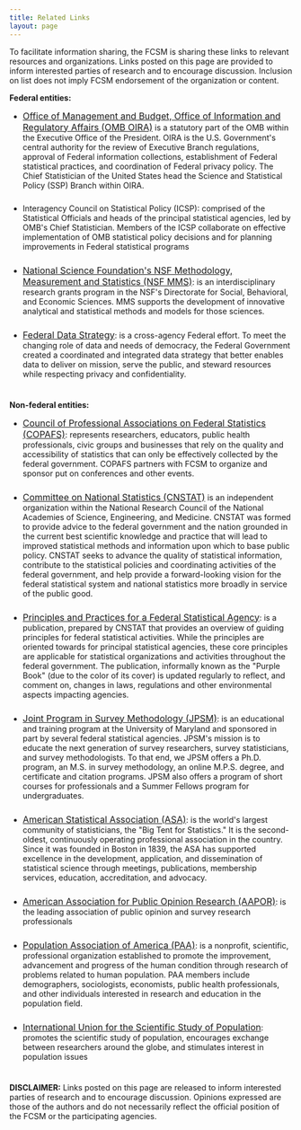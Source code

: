 ```yaml
---
title: Related Links
layout: page
---
```

<p>To facilitate information sharing, the FCSM is sharing these links to relevant resources and organizations. Links posted on this page are provided to inform interested parties of research and to encourage discussion. Inclusion on list does not imply FCSM endorsement of the organization or content. </p>
<p><b>Federal entities:</b></p>
<ul>
  <li style="padding-bottom: 24px;"><a href="https://www.whitehouse.gov/omb/information-regulatory-affairs/" style="font-size: 16px;" target="_blank">Office of Management and Budget, Office of Information and Regulatory Affairs (OMB OIRA)</a> is a statutory part of the OMB within the Executive Office of the President. OIRA is the U.S. Government's central authority for the review of Executive Branch regulations, approval of Federal information collections, establishment of Federal statistical practices, and coordination of Federal privacy policy.  The Chief Statistician of the United States head the Science and Statistical Policy (SSP) Branch within OIRA.</li>

  <li style="padding-bottom: 24px;">Interagency Council on Statistical Policy (ICSP): comprised of the Statistical Officials and heads of the principal statistical agencies, led by OMB's Chief Statistician.  Members of the ICSP collaborate on effective implementation of OMB statistical policy decisions and for planning improvements in Federal statistical programs</li>

  <li style="padding-bottom: 24px;"><a href="https://www.nsf.gov/funding/pgm_summ.jsp?pims_id=5421"  style="font-size: 16px;" target="_blank">National Science Foundation's NSF Methodology, Measurement and Statistics (NSF MMS)</a>: is an interdisciplinary research grants program in the NSF's Directorate for Social, Behavioral, and Economic Sciences.  MMS supports the development of innovative analytical and statistical methods and models for those sciences.

  <li style="padding-bottom: 24px;"><a href="https://strategy.data.gov/" style="font-size: 16px;" target="_blank">Federal Data Strategy</a>: is a cross-agency Federal effort. To meet the changing role of data and needs of democracy, the Federal Government created a coordinated and integrated data strategy that better enables data to deliver on mission, serve the public, and steward resources while respecting privacy and confidentiality.</li>
</ul>
<p><b>Non-federal entities:</b></p>
<ul>
  <li style="padding-bottom: 24px;"><a href="https://copafs.org/" style="font-size: 16px;"  target="_blank">Council of Professional Associations on Federal Statistics (COPAFS)</a>: represents researchers, educators, public health professionals, civic groups and businesses that rely on the quality and accessibility of statistics that can only be effectively collected by the federal government.  COPAFS partners with FCSM to organize and sponsor put on conferences and other events.</li>

  <li style="padding-bottom: 24px;"><a href="https://www.nationalacademies.org/cnstat/committee-on-national-statistics" style="font-size: 16px;" target="_blank">Committee on National Statistics (CNSTAT)</a> is an independent organization within the National Research Council of the National Academies of Science, Engineering, and Medicine.  CNSTAT was formed to provide advice to the federal government and the nation grounded in the current best scientific knowledge and practice that will lead to improved statistical methods and information upon which to base public policy. CNSTAT seeks to advance the quality of statistical information, contribute to the statistical policies and coordinating activities of the federal government, and help provide a forward-looking vision for the federal statistical system and national statistics more broadly in service of the public good.</li>

  <li style="padding-bottom: 24px;"><a href="https://www.nap.edu/read/24810/chapter/1" style="font-size: 16px;" target="_blank">Principles and Practices for a Federal Statistical Agency</a>: is a publication, prepared by CNSTAT that provides an overview of guiding principles for federal statistical activities.  While the principles are oriented towards for principal statistical agencies, these core principles are applicable for statistical organizations and activities throughout the federal government.  The publication, informally known as the "Purple Book" (due to the color of its cover) is updated regularly to reflect, and comment on, changes in laws, regulations and other environmental aspects impacting agencies.</li>

  <li style="padding-bottom: 24px;"><a href="https://jpsm.umd.edu/" style="font-size: 16px;" target="_blank">Joint Program in Survey Methodology (JPSM)</a>: is an educational and training program at the University of Maryland and sponsored in part by several federal statistical agencies.  JPSM's mission is to educate the next generation of survey researchers, survey statisticians, and survey methodologists. To that end, we JPSM offers a Ph.D. program, an M.S. in survey methodology, an online M.P.S. degree, and certificate and citation programs. JPSM also offers a program of short courses for professionals and a Summer Fellows program for undergraduates.</li>

  <li style="padding-bottom: 24px;"><a href="https://www.amstat.org/" style="font-size: 16px;" target="_blank">American Statistical Association (ASA)</a>: is the world's largest community of statisticians, the "Big Tent for Statistics." It is the second-oldest, continuously operating professional association in the country. Since it was founded in Boston in 1839, the ASA has supported excellence in the development, application, and dissemination of statistical science through meetings, publications, membership services, education, accreditation, and advocacy.</li>

  <li style="padding-bottom: 24px;"><a href="https://www.aapor.org/" style="font-size: 16px;" target="_blank">American Association for Public Opinion Research (AAPOR)</a>: is the leading association of public opinion and survey research professionals</li>

  <li style="padding-bottom: 24px;"><a href="https://www.populationassociation.org/home" style="font-size: 16px;" target="_blank">Population Association of America (PAA)</a>: is a nonprofit, scientific, professional organization established to promote the improvement, advancement and progress of the human condition through research of problems related to human population. PAA members include demographers, sociologists, economists, public health professionals, and other individuals interested in research and education in the population field.</li>

  <li style="padding-bottom: 24px;"><a href="https://iussp.org/" style="font-size: 16px;" target="_blank">International Union for the Scientific Study of Population</a>: promotes the scientific study of population, encourages exchange between researchers around the globe, and stimulates interest in population issues</li>
</ul>
<p><b>DISCLAIMER:</b> Links posted on this page are released to inform interested parties of research and to encourage discussion. Opinions expressed are those of the authors and do not necessarily reflect the official position of the FCSM or the participating agencies.</p>


